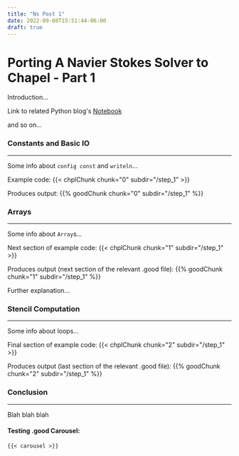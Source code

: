 ```yaml
---
title: "Ns Post 1"
date: 2022-09-08T15:51:44-06:00
draft: true
---
```


# Porting A Navier Stokes Solver to Chapel - Part 1

Introduction...

Link to related Python blog's [Notebook](https://nbviewer.org/github/barbagroup/CFDPython/blob/master/lessons/01_Step_1.ipynb)

and so on...

### Constants and Basic IO
---

Some info about `config const` and `writeln`...

Example code:
{{< chplChunk chunk="0" subdir="/step_1" >}}


Produces output:
{{% goodChunk chunk="0" subdir="/step_1" %}}


### Arrays
---

Some info about `Array`s...

Next section of example code:
{{< chplChunk chunk="1" subdir="/step_1" >}}

Produces output (next section of the relevant .good file):
{{% goodChunk chunk="1" subdir="/step_1" %}}

Further explanation...


### Stencil Computation
---

Some info about loops...

Final section of example code:
{{< chplChunk chunk="2" subdir="/step_1" >}}

Produces output (last section of the relevant .good file):
{{% goodChunk chunk="2" subdir="/step_1" %}}


### Conclusion
---

Blah blah blah


#### Testing .good Carousel:

```
{{< carousel >}}
```
